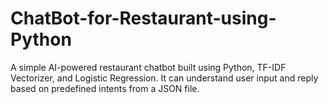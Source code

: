 # ChatBot-for-Restaurant-using-Python
A simple AI-powered restaurant chatbot built using Python, TF-IDF Vectorizer, and Logistic Regression. It can understand user input and reply based on predefined intents from a JSON file.
